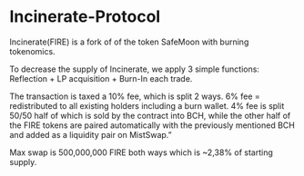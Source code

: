 # Incinerate-Protocol
Incinerate(FIRE) is a fork of of the token SafeMoon with burning tokenomics.

To decrease the supply of Incinerate, we apply 3 simple functions: Reflection + LP acquisition + Burn-In each trade.

The transaction is taxed a 10% fee, which is split 2 ways.
  6% fee = redistributed to all existing holders including a burn wallet.
  4% fee is split 50/50 half of which is sold by the contract into BCH, while the other half of the FIRE tokens are paired automatically with the previously mentioned BCH and added as a liquidity pair on MistSwap.”


Max swap is 500,000,000 FIRE both ways which is ~2,38% of starting supply.
